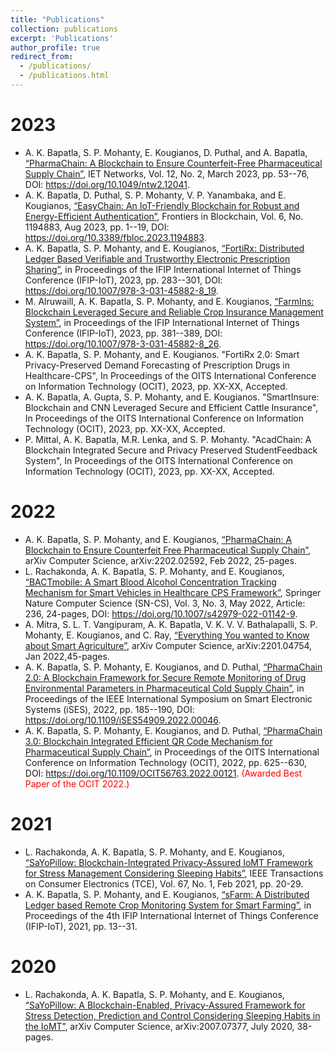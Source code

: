 ```yaml
---
title: "Publications"
collection: publications
excerpt: 'Publications'
author_profile: true
redirect_from: 
  - /publications/
  - /publications.html
---
```

2023
======
- A. K. Bapatla, S. P. Mohanty, E. Kougianos, D. Puthal, and A. Bapatla, [“PharmaChain: A Blockchain to Ensure Counterfeit-Free Pharmaceutical Supply Chain”](https://ietresearch.onlinelibrary.wiley.com/doi/full/10.1049/ntw2.12041), IET Networks, Vol. 12, No. 2, March 2023, pp. 53--76, DOI: https://doi.org/10.1049/ntw2.12041.
- A. K. Bapatla, D. Puthal, S. P. Mohanty, V. P. Yanambaka, and E. Kougianos, [“EasyChain: An IoT-Friendly Blockchain for Robust and Energy-Efficient Authentication”](https://www.frontiersin.org/articles/10.3389/fbloc.2023.1194883/full), Frontiers in Blockchain, Vol. 6, No. 1194883, Aug 2023, pp. 1--19, DOI: https://doi.org/10.3389/fbloc.2023.1194883.
- A. K. Bapatla, S. P. Mohanty, and E. Kougianos, [“FortiRx: Distributed Ledger Based Verifiable and Trustworthy Electronic Prescription Sharing”](https://www.researchgate.net/publication/374999779_FortiRx_Distributed_Ledger_Based_Verifiable_and_Trustworthy_Electronic_Prescription_Sharing), in Proceedings of the IFIP International Internet of Things Conference (IFIP-IoT), 2023, pp. 283--301, DOI: https://doi.org/10.1007/978-3-031-45882-8_19.
- M. Alruwaill, A. K. Bapatla, S. P. Mohanty, and E. Kougianos, [“FarmIns: Blockchain Leveraged Secure and Reliable Crop Insurance Management System”](https://www.researchgate.net/publication/374999958_FarmIns_Blockchain_Leveraged_Secure_and_Reliable_Crop_Insurance_Management_System), in Proceedings of the IFIP International Internet of Things Conference (IFIP-IoT), 2023, pp. 381--389, DOI: https://doi.org/10.1007/978-3-031-45882-8_26.
- A. K. Bapatla, S. P. Mohanty, and E. Kougianos.  "FortiRx 2.0: Smart Privacy-Preserved Demand Forecasting of Prescription Drugs in Healthcare-CPS", In Proceedings of the OITS International Conference on Information Technology (OCIT), 2023, pp. XX-XX, Accepted. 
- A. K. Bapatla, A. Gupta, S. P. Mohanty, and E. Kougianos. "SmartInsure: Blockchain and CNN Leveraged Secure and Efficient Cattle Insurance", In Proceedings of the OITS International Conference on Information Technology (OCIT), 2023, pp. XX-XX, Accepted.
- P. Mittal, A. K. Bapatla, M.R. Lenka, and S. P. Mohanty. "AcadChain: A Blockchain Integrated Secure and Privacy Preserved StudentFeedback System", In Proceedings of the OITS International Conference on Information Technology (OCIT), 2023, pp. XX-XX, Accepted.


2022
======
- A. K. Bapatla, S. P. Mohanty, and E. Kougianos, [“PharmaChain: A Blockchain to Ensure Counterfeit Free Pharmaceutical Supply Chain”](https://arxiv.org/pdf/2202.02592.pdf#:~:text=In%20this%20article%2C%20a%20novel,and%20compared%20with%20existing%20solutions.), arXiv Computer Science, arXiv:2202.02592, Feb 2022, 25-pages.
- L. Rachakonda, A. K. Bapatla, S. P. Mohanty, and E. Kougianos, [“BACTmobile: A Smart Blood Alcohol Concentration Tracking Mechanism for Smart Vehicles in Healthcare CPS Framework”](https://www.researchgate.net/publication/360151545_BACTmobile_A_Smart_Blood_Alcohol_Concentration_Tracking_Mechanism_for_Smart_Vehicles_in_Healthcare_CPS_Framework), Springer Nature Computer Science (SN-CS), Vol. 3, No. 3, May 2022, Article: 236, 24-pages, DOI: https://doi.org/10.1007/s42979-022-01142-9.
- A. Mitra, S. L. T. Vangipuram, A. K. Bapatla, V. K. V. V. Bathalapalli, S. P. Mohanty, E. Kougianos, and C. Ray, [“Everything You wanted to Know about Smart Agriculture”](https://arxiv.org/abs/2201.04754), arXiv Computer Science, arXiv:2201.04754, Jan 2022,45-pages.
- A. K. Bapatla, S. P. Mohanty, E. Kougianos, and D. Puthal, [“PharmaChain 2.0: A Blockchain Framework for Secure Remote Monitoring of Drug Environmental Parameters in Pharmaceutical Cold Supply Chain”](https://www.researchgate.net/publication/368228524_PharmaChain_20_A_Blockchain_Framework_for_Secure_Remote_Monitoring_of_Drug_Environmental_Parameters_in_Pharmaceutical_Cold_Supply_Chain#fullTextFileContent), in Proceedings of the IEEE International Symposium on Smart Electronic Systems (iSES), 2022, pp. 185--190, DOI: https://doi.org/10.1109/iSES54909.2022.00046.
- A. K. Bapatla, S. P. Mohanty, E. Kougianos, and D. Puthal, [“PharmaChain 3.0: Blockchain Integrated Efficient QR Code Mechanism for Pharmaceutical Supply Chain”](https://www.researchgate.net/publication/369076509_PharmaChain_30_Blockchain_Integrated_Efficient_QR_Code_Mechanism_for_Pharmaceutical_Supply_Chain), in Proceedings of the OITS International Conference on Information Technology (OCIT), 2022, pp. 625--630, DOI: https://doi.org/10.1109/OCIT56763.2022.00121. <span style="color:red;">(Awarded Best Paper of the OCIT 2022.)</span>

2021
=====
- L. Rachakonda, A. K. Bapatla, S. P. Mohanty, and E. Kougianos, [“SaYoPillow: Blockchain-Integrated Privacy-Assured IoMT Framework for Stress Management Considering Sleeping Habits”](https://www.researchgate.net/publication/347762175_SaYoPillow_Blockchain-Integrated_Privacy-Assured_IoMT_Framework_for_Stress_Management_Considering_Sleeping_Habits), IEEE Transactions on Consumer Electronics (TCE), Vol. 67, No. 1, Feb 2021, pp. 20-29.
- A. K. Bapatla, S. P. Mohanty, and E. Kougianos, [“sFarm: A Distributed Ledger based Remote Crop Monitoring System for Smart Farming”](https://www.researchgate.net/publication/358830723_sFarm_A_Distributed_Ledger_Based_Remote_Crop_Monitoring_System_for_Smart_Farming), in Proceedings of the 4th IFIP International Internet of Things Conference (IFIP-IoT), 2021, pp. 13--31.

2020
====
- L. Rachakonda, A. K. Bapatla, S. P. Mohanty, and E. Kougianos, [“SaYoPillow: A Blockchain-Enabled, Privacy-Assured Framework for Stress Detection, Prediction and Control Considering Sleeping Habits in the IoMT”](https://arxiv.org/abs/2007.07377), arXiv Computer Science, arXiv:2007.07377, July 2020, 38-pages.